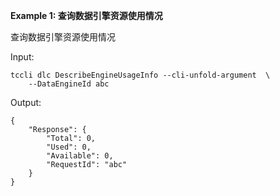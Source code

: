 **Example 1: 查询数据引擎资源使用情况**

查询数据引擎资源使用情况

Input: 

```
tccli dlc DescribeEngineUsageInfo --cli-unfold-argument  \
    --DataEngineId abc
```

Output: 
```
{
    "Response": {
        "Total": 0,
        "Used": 0,
        "Available": 0,
        "RequestId": "abc"
    }
}
```

